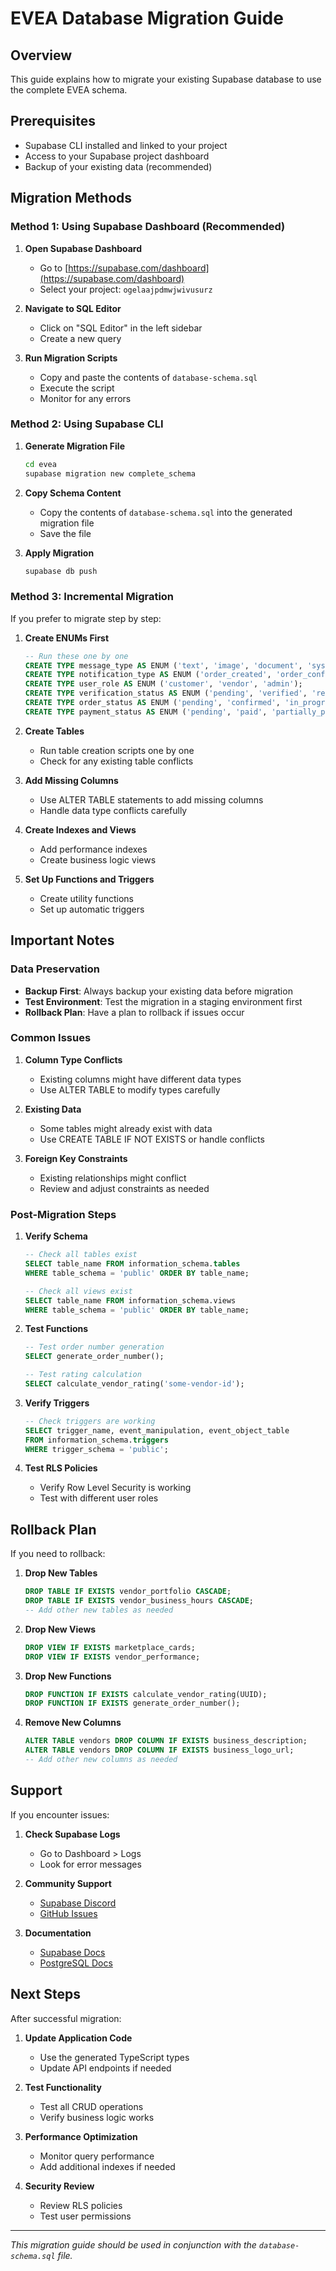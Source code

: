# EVEA Database Migration Guide

## Overview
This guide explains how to migrate your existing Supabase database to use the complete EVEA schema.

## Prerequisites
- Supabase CLI installed and linked to your project
- Access to your Supabase project dashboard
- Backup of your existing data (recommended)

## Migration Methods

### Method 1: Using Supabase Dashboard (Recommended)

1. **Open Supabase Dashboard**
   - Go to [https://supabase.com/dashboard](https://supabase.com/dashboard)
   - Select your project: `ogelaajpdmwjwivusurz`

2. **Navigate to SQL Editor**
   - Click on "SQL Editor" in the left sidebar
   - Create a new query

3. **Run Migration Scripts**
   - Copy and paste the contents of `database-schema.sql`
   - Execute the script
   - Monitor for any errors

### Method 2: Using Supabase CLI

1. **Generate Migration File**
   ```bash
   cd evea
   supabase migration new complete_schema
   ```

2. **Copy Schema Content**
   - Copy the contents of `database-schema.sql` into the generated migration file
   - Save the file

3. **Apply Migration**
   ```bash
   supabase db push
   ```

### Method 3: Incremental Migration

If you prefer to migrate step by step:

1. **Create ENUMs First**
   ```sql
   -- Run these one by one
   CREATE TYPE message_type AS ENUM ('text', 'image', 'document', 'system');
   CREATE TYPE notification_type AS ENUM ('order_created', 'order_confirmed', ...);
   CREATE TYPE user_role AS ENUM ('customer', 'vendor', 'admin');
   CREATE TYPE verification_status AS ENUM ('pending', 'verified', 'rejected', 'suspended');
   CREATE TYPE order_status AS ENUM ('pending', 'confirmed', 'in_progress', 'completed', 'cancelled', 'refunded');
   CREATE TYPE payment_status AS ENUM ('pending', 'paid', 'partially_paid', 'failed', 'refunded');
   ```

2. **Create Tables**
   - Run table creation scripts one by one
   - Check for any existing table conflicts

3. **Add Missing Columns**
   - Use ALTER TABLE statements to add missing columns
   - Handle data type conflicts carefully

4. **Create Indexes and Views**
   - Add performance indexes
   - Create business logic views

5. **Set Up Functions and Triggers**
   - Create utility functions
   - Set up automatic triggers

## Important Notes

### Data Preservation
- **Backup First**: Always backup your existing data before migration
- **Test Environment**: Test the migration in a staging environment first
- **Rollback Plan**: Have a plan to rollback if issues occur

### Common Issues

1. **Column Type Conflicts**
   - Existing columns might have different data types
   - Use ALTER TABLE to modify types carefully

2. **Existing Data**
   - Some tables might already exist with data
   - Use CREATE TABLE IF NOT EXISTS or handle conflicts

3. **Foreign Key Constraints**
   - Existing relationships might conflict
   - Review and adjust constraints as needed

### Post-Migration Steps

1. **Verify Schema**
   ```sql
   -- Check all tables exist
   SELECT table_name FROM information_schema.tables 
   WHERE table_schema = 'public' ORDER BY table_name;
   
   -- Check all views exist
   SELECT table_name FROM information_schema.views 
   WHERE table_schema = 'public' ORDER BY table_name;
   ```

2. **Test Functions**
   ```sql
   -- Test order number generation
   SELECT generate_order_number();
   
   -- Test rating calculation
   SELECT calculate_vendor_rating('some-vendor-id');
   ```

3. **Verify Triggers**
   ```sql
   -- Check triggers are working
   SELECT trigger_name, event_manipulation, event_object_table 
   FROM information_schema.triggers 
   WHERE trigger_schema = 'public';
   ```

4. **Test RLS Policies**
   - Verify Row Level Security is working
   - Test with different user roles

## Rollback Plan

If you need to rollback:

1. **Drop New Tables**
   ```sql
   DROP TABLE IF EXISTS vendor_portfolio CASCADE;
   DROP TABLE IF EXISTS vendor_business_hours CASCADE;
   -- Add other new tables as needed
   ```

2. **Drop New Views**
   ```sql
   DROP VIEW IF EXISTS marketplace_cards;
   DROP VIEW IF EXISTS vendor_performance;
   ```

3. **Drop New Functions**
   ```sql
   DROP FUNCTION IF EXISTS calculate_vendor_rating(UUID);
   DROP FUNCTION IF EXISTS generate_order_number();
   ```

4. **Remove New Columns**
   ```sql
   ALTER TABLE vendors DROP COLUMN IF EXISTS business_description;
   ALTER TABLE vendors DROP COLUMN IF EXISTS business_logo_url;
   -- Add other new columns as needed
   ```

## Support

If you encounter issues:

1. **Check Supabase Logs**
   - Go to Dashboard > Logs
   - Look for error messages

2. **Community Support**
   - [Supabase Discord](https://discord.supabase.com)
   - [GitHub Issues](https://github.com/supabase/supabase)

3. **Documentation**
   - [Supabase Docs](https://supabase.com/docs)
   - [PostgreSQL Docs](https://www.postgresql.org/docs/)

## Next Steps

After successful migration:

1. **Update Application Code**
   - Use the generated TypeScript types
   - Update API endpoints if needed

2. **Test Functionality**
   - Test all CRUD operations
   - Verify business logic works

3. **Performance Optimization**
   - Monitor query performance
   - Add additional indexes if needed

4. **Security Review**
   - Review RLS policies
   - Test user permissions

---

*This migration guide should be used in conjunction with the `database-schema.sql` file.* 